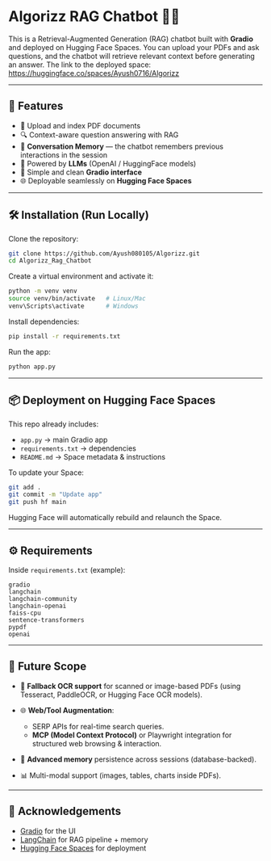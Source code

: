 # Algorizz RAG Chatbot 🤖📄

This is a Retrieval-Augmented Generation (RAG) chatbot built with **Gradio** and deployed on Hugging Face Spaces.
You can upload your PDFs and ask questions, and the chatbot will retrieve relevant context before generating an answer.
The link to the deployed space: https://huggingface.co/spaces/Ayush0716/Algorizz

---

## 🚀 Features

* 📂 Upload and index PDF documents
* 🔍 Context-aware question answering with RAG
* 🧠 **Conversation Memory** — the chatbot remembers previous interactions in the session
* 🤖 Powered by **LLMs** (OpenAI / HuggingFace models)
* 🎨 Simple and clean **Gradio interface**
* 🌐 Deployable seamlessly on **Hugging Face Spaces**

---

## 🛠️ Installation (Run Locally)

Clone the repository:

```bash
git clone https://github.com/Ayush080105/Algorizz.git
cd Algorizz_Rag_Chatbot
```

Create a virtual environment and activate it:

```bash
python -m venv venv
source venv/bin/activate   # Linux/Mac
venv\Scripts\activate      # Windows
```

Install dependencies:

```bash
pip install -r requirements.txt
```

Run the app:

```bash
python app.py
```

---

## 📦 Deployment on Hugging Face Spaces

This repo already includes:

* `app.py` → main Gradio app
* `requirements.txt` → dependencies
* `README.md` → Space metadata & instructions

To update your Space:

```bash
git add .
git commit -m "Update app"
git push hf main
```

Hugging Face will automatically rebuild and relaunch the Space.

---

## ⚙️ Requirements

Inside `requirements.txt` (example):

```
gradio
langchain
langchain-community
langchain-openai
faiss-cpu
sentence-transformers
pypdf
openai
```

---

## 🔮 Future Scope

* 📝 **Fallback OCR support** for scanned or image-based PDFs (using Tesseract, PaddleOCR, or Hugging Face OCR models).
* 🌐 **Web/Tool Augmentation**:

  * SERP APIs for real-time search queries.
  * **MCP (Model Context Protocol)** or Playwright integration for structured web browsing & interaction.
* 🔧 **Advanced memory** persistence across sessions (database-backed).
* 📊 Multi-modal support (images, tables, charts inside PDFs).

---

## 🙌 Acknowledgements

* [Gradio](https://gradio.app/) for the UI
* [LangChain](https://www.langchain.com/) for RAG pipeline + memory
* [Hugging Face Spaces](https://huggingface.co/spaces) for deployment
